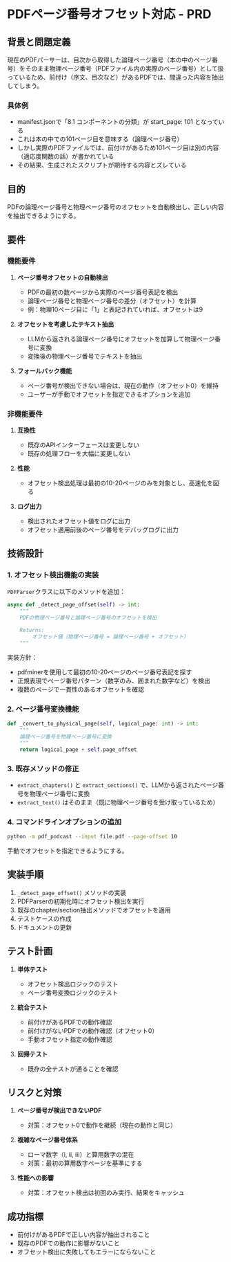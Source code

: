 # PDFページ番号オフセット対応 - PRD

## 背景と問題定義

現在のPDFパーサーは、目次から取得した論理ページ番号（本の中のページ番号）をそのまま物理ページ番号（PDFファイル内の実際のページ番号）として扱っているため、前付け（序文、目次など）があるPDFでは、間違った内容を抽出してしまう。

### 具体例
- manifest.jsonで「8.1 コンポーネントの分類」が start_page: 101 となっている
- これは本の中での101ページ目を意味する（論理ページ番号）
- しかし実際のPDFファイルでは、前付けがあるため101ページ目は別の内容（適応度関数の話）が書かれている
- その結果、生成されたスクリプトが期待する内容とズレている

## 目的

PDFの論理ページ番号と物理ページ番号のオフセットを自動検出し、正しい内容を抽出できるようにする。

## 要件

### 機能要件

1. **ページ番号オフセットの自動検出**
   - PDFの最初の数ページから実際のページ番号表記を検出
   - 論理ページ番号と物理ページ番号の差分（オフセット）を計算
   - 例：物理10ページ目に「1」と表記されていれば、オフセットは9

2. **オフセットを考慮したテキスト抽出**
   - LLMから返される論理ページ番号にオフセットを加算して物理ページ番号に変換
   - 変換後の物理ページ番号でテキストを抽出

3. **フォールバック機能**
   - ページ番号が検出できない場合は、現在の動作（オフセット0）を維持
   - ユーザーが手動でオフセットを指定できるオプションを追加

### 非機能要件

1. **互換性**
   - 既存のAPIインターフェースは変更しない
   - 既存の処理フローを大幅に変更しない

2. **性能**
   - オフセット検出処理は最初の10-20ページのみを対象とし、高速化を図る

3. **ログ出力**
   - 検出されたオフセット値をログに出力
   - オフセット適用前後のページ番号をデバッグログに出力

## 技術設計

### 1. オフセット検出機能の実装

`PDFParser`クラスに以下のメソッドを追加：

```python
async def _detect_page_offset(self) -> int:
    """
    PDFの物理ページ番号と論理ページ番号のオフセットを検出
    
    Returns:
        オフセット値（物理ページ番号 = 論理ページ番号 + オフセット）
    """
```

実装方針：
- pdfminerを使用して最初の10-20ページのページ番号表記を探す
- 正規表現でページ番号パターン（数字のみ、囲まれた数字など）を検出
- 複数のページで一貫性のあるオフセットを確認

### 2. ページ番号変換機能

```python
def _convert_to_physical_page(self, logical_page: int) -> int:
    """
    論理ページ番号を物理ページ番号に変換
    """
    return logical_page + self.page_offset
```

### 3. 既存メソッドの修正

- `extract_chapters()` と `extract_sections()` で、LLMから返されたページ番号を物理ページ番号に変換
- `extract_text()` はそのまま（既に物理ページ番号を受け取っているため）

### 4. コマンドラインオプションの追加

```bash
python -m pdf_podcast --input file.pdf --page-offset 10
```

手動でオフセットを指定できるようにする。

## 実装手順

1. `_detect_page_offset()` メソッドの実装
2. PDFParserの初期化時にオフセット検出を実行
3. 既存のchapter/section抽出メソッドでオフセットを適用
4. テストケースの作成
5. ドキュメントの更新

## テスト計画

1. **単体テスト**
   - オフセット検出ロジックのテスト
   - ページ番号変換ロジックのテスト

2. **統合テスト**
   - 前付けがあるPDFでの動作確認
   - 前付けがないPDFでの動作確認（オフセット0）
   - 手動オフセット指定の動作確認

3. **回帰テスト**
   - 既存の全テストが通ることを確認

## リスクと対策

1. **ページ番号が検出できないPDF**
   - 対策：オフセット0で動作を継続（現在の動作と同じ）

2. **複雑なページ番号体系**
   - ローマ数字（i, ii, iii）と算用数字の混在
   - 対策：最初の算用数字ページを基準にする

3. **性能への影響**
   - 対策：オフセット検出は初回のみ実行、結果をキャッシュ

## 成功指標

- 前付けがあるPDFで正しい内容が抽出されること
- 既存のPDFでの動作に影響がないこと
- オフセット検出に失敗してもエラーにならないこと